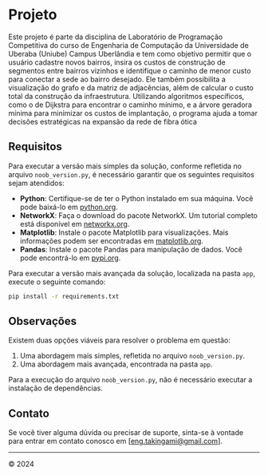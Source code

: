 # Projeto

Este projeto é parte da disciplina de Laboratório de Programação Competitiva do curso de Engenharia de Computação da Universidade de Uberaba (Uniube) Campus Uberlândia e tem como objetivo permitir que o usuário cadastre novos bairros, insira os custos de construção de segmentos entre bairros vizinhos e identifique o caminho de menor custo para conectar a sede ao bairro desejado. Ele também possibilita a visualização do grafo e da matriz de adjacências, além de calcular o custo total da construção da infraestrutura. Utilizando algoritmos específicos, como o de Dijkstra para encontrar o caminho mínimo, e a árvore geradora mínima para minimizar os custos de implantação, o programa ajuda a tomar decisões estratégicas na expansão da rede de fibra ótica

## Requisitos

Para executar a versão mais simples da solução, conforme refletida no arquivo `noob_version.py`, é necessário garantir que os seguintes requisitos sejam atendidos:

- **Python**: Certifique-se de ter o Python instalado em sua máquina. Você pode baixá-lo em [python.org](https://www.python.org/).
- **NetworkX**: Faça o download do pacote NetworkX. Um tutorial completo está disponível em [networkx.org](https://networkx.org/).
- **Matplotlib**: Instale o pacote Matplotlib para visualizações. Mais informações podem ser encontradas em [matplotlib.org](https://matplotlib.org/stable/tutorials/index.html).
- **Pandas**: Instale o pacote Pandas para manipulação de dados. Você pode encontrá-lo em [pypi.org](https://pypi.org/project/pandas/).

Para executar a versão mais avançada da solução, localizada na pasta `app`, execute o seguinte comando:

```bash
pip install -r requirements.txt
```

## Observações

Existem duas opções viáveis para resolver o problema em questão:

1. Uma abordagem mais simples, refletida no arquivo `noob_version.py`.
2. Uma abordagem mais avançada, encontrada na pasta `app`.

Para a execução do arquivo `noob_version.py`, não é necessário executar a instalação de dependências.

## Contato

Se você tiver alguma dúvida ou precisar de suporte, sinta-se à vontade para entrar em contato conosco em [eng.takingami@gmail.com].

---
© 2024
